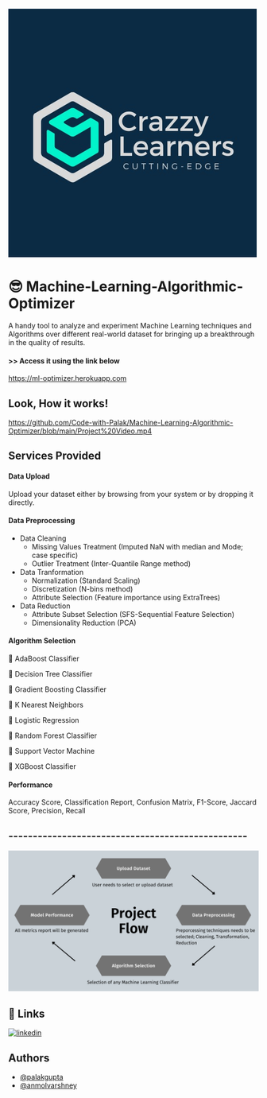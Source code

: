 
![Logo](https://github.com/Code-with-Palak/Machine-Learning-Algorithmic-Optimizer/blob/main/logo.jpg)


# 😎 Machine-Learning-Algorithmic-Optimizer 

A handy tool to analyze and experiment Machine Learning techniques and Algorithms over different real-world dataset for bringing up a breakthrough in the quality of results.


#### >> Access it using the link below
https://ml-optimizer.herokuapp.com
## Look, How it works!

https://github.com/Code-with-Palak/Machine-Learning-Algorithmic-Optimizer/blob/main/Project%20Video.mp4


## Services Provided
#### Data Upload
Upload your dataset either by browsing from your system or by dropping it directly.
#### Data Preprocessing 
- Data Cleaning
    - Missing Values Treatment (Imputed NaN with median and Mode; case specific)
    - Outlier Treatment (Inter-Quantile Range method)
- Data Tranformation
    - Normalization (Standard Scaling)
    - Discretization (N-bins method)
    - Attribute Selection (Feature importance using ExtraTrees)
- Data Reduction
    - Attribute Subset Selection (SFS-Sequential Feature Selection)
    - Dimensionality Reduction (PCA)

#### Algorithm Selection
🎯 AdaBoost Classifier

🎯 Decision Tree Classifier

🎯 Gradient Boosting Classifier

🎯 K Nearest Neighbors

🎯 Logistic Regression 

🎯 Random Forest Classifier

🎯 Support Vector Machine

🎯 XGBoost Classifier

#### Performance
Accuracy Score, Classification Report, Confusion Matrix, F1-Score, Jaccard Score, Precision, Recall

## -------------------------------------------------

![Flow](https://github.com/Code-with-Palak/Machine-Learning-Algorithmic-Optimizer/blob/main/flow.png)


## 🔗 Links
[![linkedin](https://img.shields.io/badge/linkedin-0A66C2?style=for-the-badge&logo=linkedin&logoColor=white)](www.linkedin.com/in/palak-gupta-ML)


## Authors

- [@palakgupta](https://github.com/Code-with-Palak)
- [@anmolvarshney](https://github.com/anmol-varshney)


